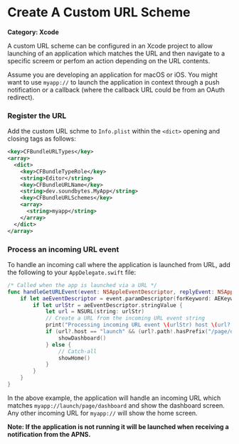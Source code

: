 # Create A Custom URL Scheme

__Category: Xcode__

A custom URL scheme can be configured in an Xcode project to allow launching of an application which matches the URL and then navigate to a specific screem or perfom an action depending on the URL contents.

Assume you are developing an application for macOS or iOS. You might want to use `myapp://` to launch the application in context through a push notification or a callback (where the callback URL could be from an OAuth redirect).

### Register the URL

Add the custom URL schme to `Info.plist` within the `<dict>` opening and closing tags as follows:

```xml
<key>CFBundleURLTypes</key>
<array>
  <dict>
    <key>CFBundleTypeRole</key>
    <string>Editor</string>
    <key>CFBundleURLName</key>
    <string>dev.soundbytes.MyApp</string>
    <key>CFBundleURLSchemes</key>
    <array>
      <string>myapp</string>
    </array>
  </dict>
</array>
```

### Process an incoming URL event

To handle an incoming call where the application is launched from URL, add the following to your `AppDelegate.swift` file:

```swift
/* Called when the app is launched via a URL */
func handleGetURLEvent(event: NSAppleEventDescriptor, replyEvent: NSAppleEventDescriptor) {
    if let aeEventDescriptor = event.paramDescriptor(forKeyword: AEKeyword(keyDirectObject)) {
        if let urlStr = aeEventDescriptor.stringValue {
            let url = NSURL(string: urlStr)
            // Create a URL from the incoming URL event string
            print("Processing incoming URL event \(urlStr) host \(url?.host) path \(url?.path) ")
            if (url?.host == "launch" && (url?.path!.hasPrefix("/page/dashboard"))!) {
                showDashboard()
            } else {
                // Catch-all
                showHome()
            }
        }
    }
}
```

In the above example, the application will handle an incoming URL which matches `myapp://launch/page/dashboard` and show the dashboard screen. Any other incoming URL for `myapp://` will show the home screen.

__Note: If the application is not running it will be launched when receiving a notification from the APNS.__
